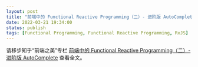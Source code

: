 ```yaml
---
layout: post
title: "前端中的 Functional Reactive Programming（二）- 进阶版 AutoComplete"
date: 2022-03-21 19:34:00
status: publish
tags: [Functional Programming, Functional Reactive Programming, RxJS]
---
```


请移步知乎“前端之美”专栏 [前端中的 Functional Reactive Programming（二）- 进阶版 AutoComplete](https://zhuanlan.zhihu.com/p/473437861) 查看全文。


